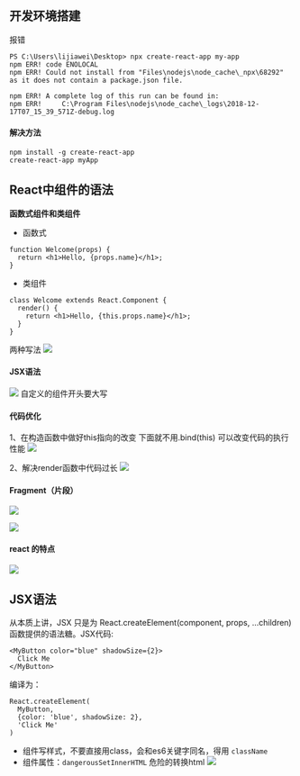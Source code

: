 ## 开发环境搭建
报错
```
PS C:\Users\lijiawei\Desktop> npx create-react-app my-app
npm ERR! code ENOLOCAL
npm ERR! Could not install from "Files\nodejs\node_cache\_npx\68292" as it does not contain a package.json file.

npm ERR! A complete log of this run can be found in:
npm ERR!     C:\Program Files\nodejs\node_cache\_logs\2018-12-17T07_15_39_571Z-debug.log
```
#### 解决方法
```
npm install -g create-react-app 
create-react-app myApp
```
## React中组件的语法
**函数式组件和类组件**
- 函数式
```
function Welcome(props) {
  return <h1>Hello, {props.name}</h1>;
}
```
- 类组件
```
class Welcome extends React.Component {
  render() {
    return <h1>Hello, {this.props.name}</h1>;
  }
}
```
两种写法
![](https://upload-images.jianshu.io/upload_images/9249356-9f7dd88246af09c2.png?imageMogr2/auto-orient/strip%7CimageView2/2/w/1240)

#### JSX语法
![](https://upload-images.jianshu.io/upload_images/9249356-2a0953123dab1bb4.png?imageMogr2/auto-orient/strip%7CimageView2/2/w/1240)
自定义的组件开头要大写

#### 代码优化
1、在构造函数中做好this指向的改变
下面就不用.bind(this)
可以改变代码的执行性能
![](https://upload-images.jianshu.io/upload_images/9249356-2efa0c1e22a62910.png?imageMogr2/auto-orient/strip%7CimageView2/2/w/1240)

2、解决render函数中代码过长
![](https://img.mukewang.com/5b61d72e0001bf2c05000343.jpg)

#### Fragment（片段）
![](https://upload-images.jianshu.io/upload_images/9249356-faf44b1235278647.png?imageMogr2/auto-orient/strip%7CimageView2/2/w/1240)

![](https://upload-images.jianshu.io/upload_images/9249356-c244e66e67caf919.png?imageMogr2/auto-orient/strip%7CimageView2/2/w/1240)
#### react 的特点
![](https://upload-images.jianshu.io/upload_images/9249356-3055cf0996b1a63d.png?imageMogr2/auto-orient/strip%7CimageView2/2/w/1240)

## JSX语法
从本质上讲，JSX 只是为 React.createElement(component, props, ...children) 函数提供的语法糖。JSX代码:

```
<MyButton color="blue" shadowSize={2}>
  Click Me
</MyButton>
```
编译为：
```
React.createElement(
  MyButton,
  {color: 'blue', shadowSize: 2},
  'Click Me'
)
```
* 组件写样式，不要直接用class，会和es6关键字同名，得用 `className`
* 组件属性：`dangerousSetInnerHTML` 危险的转换html
![](https://upload-images.jianshu.io/upload_images/9249356-8453b3041a837ff0.png?imageMogr2/auto-orient/strip%7CimageView2/2/w/1240)
